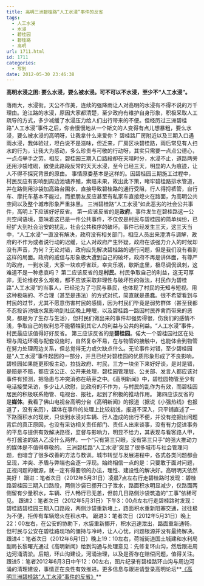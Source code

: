 ```yaml
---
title: 高明三洲碧桂路“人工水浸”事件的反省
tags:
  - 人工水浸
  - 水浸
  - 碧桂园
  - 碧桂路
  - 高明
url: 1711.html
id: 1711
categories:
  - 写到
date: 2012-05-30 23:46:38
---
```


**高明水浸之困: 要么水浸，要么被水浸。可不可以不水浸，至少不“人工水浸”。**

落雨大，水浸街。天公不作美，连续的强降雨让人对高明的水浸有不得不说的万千理由。沧江路的水浸，原因大家都清楚，至少政府有维护自身形象，积极采取人工疏导的方式，多少减缓了水浸压力给人们出行带来的不便。但经历过三洲碧桂路“人工水浸”事件之后，你会慢慢地从一个斯文的人变得有点儿想暴粗，要么水浸，要么被水浸的高明呀，让我拿什么来爱你？ 碧桂路厂房附近以及三期入口遇雨水浸，我体验过，坦白说不是滋味，但近来，厂房区块碧桂路，雨后常见有人扫水的行为，让我大为感动，多么珍贵与可敬的行动呀，其实只需要一点点公德心，一点点举手之劳。相反，碧桂园三期入口路段却在天晴时分，水浸不止，道路两旁还用沙袋堆砌，致使此路段反常的天天水浸，至今已经三天，明显的人为痕迹，让人不得不探究背景的原由。 事情原委基本是这样的。因碧桂园三期施工过程中，村民反应有影响到周边池塘养殖，索赔未果，故出此下策，睹牢碧桂路排水管道，并在路侧用沙袋加高路台围水，直接导致碧桂路的通行受阻，行人得捋裤管，自行车、摩托车基本不能过，而拒朋友反应甚至有私家车直接熄火在路面，为高明公共空间以及整个城市形象严重抹黑。 三洲碧桂路“人工水浸”如此恶劣的社会公共事件，高明上下应该好好反省。 第一应该反省的是**政府**。事件发生在碧桂路这一公共空间语境，意味着这已是一件公共事件，不仅仅是村民与碧桂园的简单纠纷，已经扩大到社会治安的扰乱，社会公共秩序的破坏。事件已经发生三天，这三天当中，“人工水浸”一直没有解决，政府没有相关部门，相应人员出来澄清与调解，政府的不作为或者说行动的迟缓，让人对政府产生怀疑，政府在该强力介入的时候却没有声音，为何？无论对错，政府应先解决碧桂路的通行问题，但是我们没有看到这样的局面。政府的威信与形象极大遭到自己的破坏，政府不再是讲体面，有尊严的政府，一到水浸，大家一块欢呼雀跃，幸灾乐祸，歇斯底里，极尽调侃讽刺，这难道不是一种悲哀吗？ 第二应该反省的是**村民**。村民争取自己的利益，这无可厚非，无论维权多么艰难，都不应该采取非理性与破坏性的做法，村民作为碧桂路“人工水浸”的当事人，已经沦为了刁民与暴民，也体现了村民的无知与短视。用这种极端的、不合理（甚至是违法）的方式对抗，简直就是愚蠢。很不希望看到与村民的过节，尤其不愿意伤害村民的感情，因为村民们毕竟是弱势群体（甚至我都不忍投诉池塘水泵影响到社区晚上睡眠，以及碧桂路一路因村民养禽而带来的恶臭，都是为了生存与生活），但村民们做出来的事件却强势得很，伤我们的感情不浅，争取自己的权利总不能牺牲到其它人的利益与公共的利益。“人工水浸”事件，村民最应该值得好好反省。 第三应该反省的是**碧桂园**。偌大一个碧桂园社区在处理与周边环境与配套设施时，自然复杂不易，在与物管的接触中，也能体会到物管在努力处理周边关系，但总觉得无力或欠缺点什么。无论事件对错，至少碧桂园是“人工水浸”事件起因的一部分，并且已经对碧桂园的优质形象形成了不良影响，碧桂园如果能更积极主动，拉拢政府、村民，三方一块坐下来好好谈，是对是错，是赔是不赔，都应该公正、公开来处理，碧桂园管理层、公关部、发言人都应该对事件有预测，把隐患与冲突消弥在萌芽之中。《高明新闻》中，碧桂园物管至少有电话接受采访，多少让人欣慰，比政府的不作为，与村民的乱作为有效，而碧桂园居民的积极联系物管、电视台、报社，起到了积极的推动作用。 第四应该反省的是**媒体**。我看了佛山电视台高明分台《高明新闻》的报道（据说《小强热线》也报道了，没有亲历），媒体在事件的处理上比较初浅，报道不深入，只平铺直述了一下路面积水的现状，只谈到水浸对车辆、行人造成的出行不便，并没有挖掘出问题背后的真正原因，也没有采访相关责任部门、责任人出来谈事，没有有力促进事务的平息与提供有效解决路径，监督与影响力，明显不给力，其表现与看客路人甲，与打酱油的路人乙没什么两样。一个“只有第三只眼，没有第三只手”的强大推动力的媒体是不值得尊敬的。 三洲碧桂路“人工水浸”突显了很多城市与社会管理问题，也暗含了很多改善的方法与教训。城市转型与发展进程中，各式各类问题都会呈现，冲突、矛盾与弊端也会逐一浮现。始终相信一点的是：只要敢于面对问题，正视问题的根源，就一定有得要领的办法，理性、建设性的解决好。高明明天依然美好！ 跟进：笔者次日（2012年5月31日）凌晨7点左右行走碧桂路时发现：碧桂路碧桂园三期入口路段，两侧沙袋已挪开口子泄水，路面积水明显减少，仅路面两侧留有少量积水，车辆、行人畅行已无恙，但前几日路侧沙袋筑造的“工事”依稀可见。 跟进2：笔者次日（2012年5月31日）下午3：00点左右行走碧桂路时发现：碧桂路碧桂园三期入口路段，两侧沙袋重新堵上，路面积水重新阻塞交通，过往极为不便，拒传有车辆熄火在积水中。 跟进3：笔者次日（2012年5月31日）晚上22：00左右，在公安的协助下，水袋重新挪开，积水迅速泄出，路面重新通畅，但村民与公安在碧桂路现场的僵持与冷峙，让人心忧，问题根源并没有最终解决。 跟进4：笔者次日（2012年6月1日）晚上19：10左右，荷城街道国土城建和水利局副局长黎曙光通过《高明新闻》给到沟通与处理意见：先修复环山沟，然后跟进周边河涌清淤。后期，环山沟建设，河涌治理，以及是否存在赔偿问题，值得关注。 跟进5：笔者2012年6月3日中午12：00左右，图片纪录有碧桂路环山沟与周边河涌的清理建设，事情正在良性有效推进。更多信息与跟进请登录高明论坛**[《高明三洲碧桂路“人工水浸”事件的反省》](http://www.528500.com/thread-800314-1-1.html "高明三洲碧桂路“人工水浸”事件的反省")**